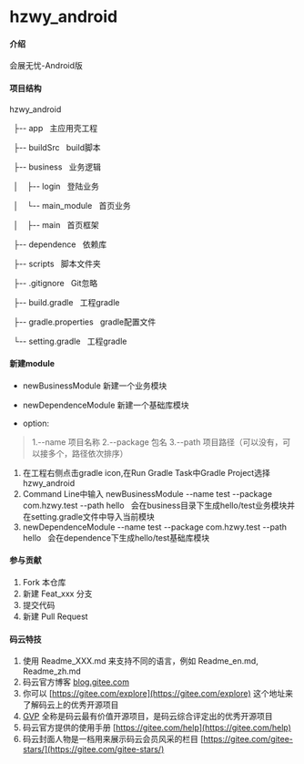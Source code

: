 # hzwy_android

#### 介绍
会展无忧-Android版

#### 项目结构
hzwy_android

&ensp;├-- app   &nbsp;&nbsp;主应用壳工程

&ensp;├-- buildSrc   &nbsp;&nbsp;build脚本

&ensp;├-- business  &nbsp;&nbsp;业务逻辑

&ensp;│ &ensp;    ├-- login &nbsp;&nbsp;登陆业务

&ensp;│  &ensp;   └-- main_module &nbsp;&nbsp;首页业务

&ensp;│  &ensp;          ├-- main &nbsp;&nbsp;首页框架

&ensp;├-- dependence &nbsp;&nbsp;依赖库

&ensp;├-- scripts &nbsp;&nbsp;脚本文件夹

&ensp;├-- .gitignore &nbsp;&nbsp;Git忽略

&ensp;├-- build.gradle &nbsp;&nbsp;工程gradle

&ensp;├-- gradle.properties &nbsp;&nbsp;gradle配置文件

&ensp;└-- setting.gradle &nbsp;&nbsp;工程gradle

#### 新建module

- newBusinessModule       新建一个业务模块
- newDependenceModule     新建一个基础库模块


- option:
> 1.--name 项目名称
> 2.--package 包名
> 3.--path 项目路径（可以没有，可以接多个，路径依次排序）


1. 在工程右侧点击gradle icon,在Run Gradle Task中Gradle Project选择hzwy_android
2. Command Line中输入 newBusinessModule --name test --package com.hzwy.test --path hello
   &nbsp;&nbsp;会在business目录下生成hello/test业务模块并在setting.gradle文件中导入当前模块
3. newDependenceModule --name test --package com.hzwy.test --path hello
   &nbsp;&nbsp;会在dependence下生成hello/test基础库模块

#### 参与贡献

1. Fork 本仓库
2. 新建 Feat_xxx 分支
3. 提交代码
4. 新建 Pull Request


#### 码云特技

1. 使用 Readme\_XXX.md 来支持不同的语言，例如 Readme\_en.md, Readme\_zh.md
2. 码云官方博客 [blog.gitee.com](https://blog.gitee.com)
3. 你可以 [https://gitee.com/explore](https://gitee.com/explore) 这个地址来了解码云上的优秀开源项目
4. [GVP](https://gitee.com/gvp) 全称是码云最有价值开源项目，是码云综合评定出的优秀开源项目
5. 码云官方提供的使用手册 [https://gitee.com/help](https://gitee.com/help)
6. 码云封面人物是一档用来展示码云会员风采的栏目 [https://gitee.com/gitee-stars/](https://gitee.com/gitee-stars/)